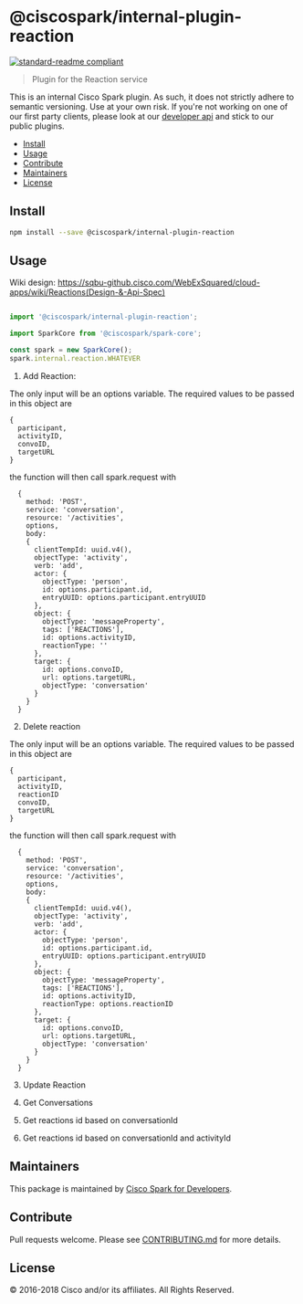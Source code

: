 # @ciscospark/internal-plugin-reaction

[![standard-readme compliant](https://img.shields.io/badge/readme%20style-standard-brightgreen.svg?style=flat-square)](https://github.com/RichardLitt/standard-readme)

> Plugin for the Reaction service

This is an internal Cisco Spark plugin. As such, it does not strictly adhere to semantic versioning. Use at your own risk. If you're not working on one of our first party clients, please look at our [developer api](https://developer.ciscospark.com/getting-started.html) and stick to our public plugins.

- [Install](#install)
- [Usage](#usage)
- [Contribute](#contribute)
- [Maintainers](#maintainers)
- [License](#license)

## Install

```bash
npm install --save @ciscospark/internal-plugin-reaction
```

## Usage


Wiki design: https://sqbu-github.cisco.com/WebExSquared/cloud-apps/wiki/Reactions(Design-&-Api-Spec)

```js

import '@ciscospark/internal-plugin-reaction';

import SparkCore from '@ciscospark/spark-core';

const spark = new SparkCore();
spark.internal.reaction.WHATEVER

```


1. Add Reaction:


  The only input will be an options variable. The required values to be passed in this object are
  ```
  {
    participant,
    activityID,
    convoID,
    targetURL
  }
  ```

  the function will then call spark.request with
  ```
    {
      method: 'POST',
      service: 'conversation',
      resource: '/activities',
      options,
      body:
      {
        clientTempId: uuid.v4(),
        objectType: 'activity',
        verb: 'add',
        actor: {
          objectType: 'person',
          id: options.participant.id,
          entryUUID: options.participant.entryUUID
        },
        object: {
          objectType: 'messageProperty',
          tags: ['REACTIONS'],
          id: options.activityID,
          reactionType: ''
        },
        target: {
          id: options.convoID,
          url: options.targetURL,
          objectType: 'conversation'
        }
      }
    }
  ```



2. Delete reaction


  The only input will be an options variable. The required values to be passed in this object are
  ```
  {
    participant,
    activityID,
    reactionID
    convoID,
    targetURL
  }
  ```

  the function will then call spark.request with
  ```
    {
      method: 'POST',
      service: 'conversation',
      resource: '/activities',
      options,
      body:
      {
        clientTempId: uuid.v4(),
        objectType: 'activity',
        verb: 'add',
        actor: {
          objectType: 'person',
          id: options.participant.id,
          entryUUID: options.participant.entryUUID
        },
        object: {
          objectType: 'messageProperty',
          tags: ['REACTIONS'],
          id: options.activityID,
          reactionType: options.reactionID
        },
        target: {
          id: options.convoID,
          url: options.targetURL,
          objectType: 'conversation'
        }
      }
    }
  ```



3. Update Reaction

4. Get Conversations

5. Get reactions id based on conversationId

6. Get reactions id based on conversationId and activityId



## Maintainers

This package is maintained by [Cisco Spark for Developers](https://developer.ciscospark.com/).

## Contribute

Pull requests welcome. Please see [CONTRIBUTING.md](../../CONTRIBUTING.md) for more details.

## License

© 2016-2018 Cisco and/or its affiliates. All Rights Reserved.
